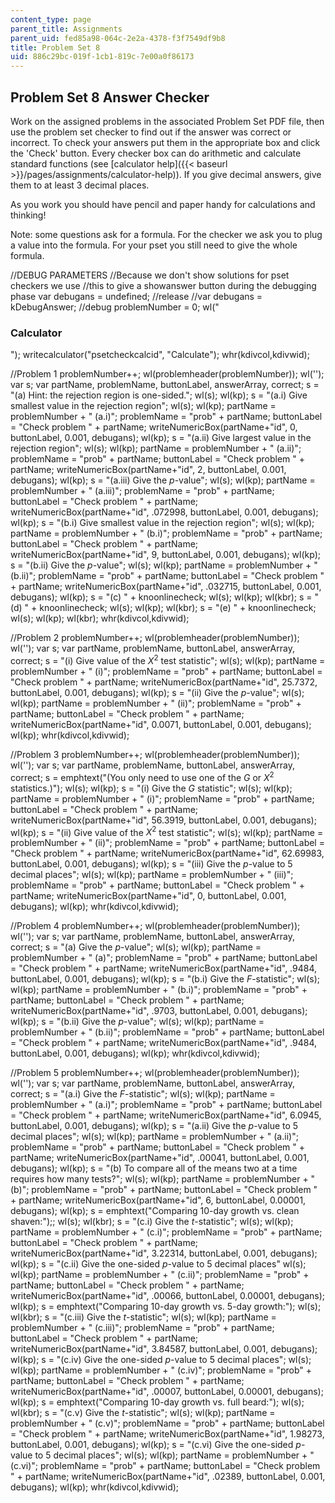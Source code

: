 ```yaml
---
content_type: page
parent_title: Assignments
parent_uid: fed85a98-064c-2e2a-4378-f3f7549df9b8
title: Problem Set 8
uid: 886c29bc-019f-1cb1-819c-7e00a0f86173
---
```


Problem Set 8 Answer Checker
----------------------------

Work on the assigned problems in the associated Problem Set PDF file, then use the problem set checker to find out if the answer was correct or incorrect. To check your answers put them in the appropriate box and click the 'Check' button. Every checker box can do arithmetic and calculate standard functions (see [calculator help]({{< baseurl >}}/pages/assignments/calculator-help)). If you give decimal answers, give them to at least 3 decimal places.

As you work you should have pencil and paper handy for calculations and thinking!

Note: some questions ask for a formula. For the checker we ask you to plug a value into the formula. For your pset you still need to give the whole formula.

//DEBUG PARAMETERS //Because we don't show solutions for pset checkers we use //this to give a showanswer button during the debugging phase var debugans = undefined; //release //var debugans = kDebugAnswer; //debug problemNumber = 0; wl("<h3>Calculator</h3>"); writecalculator("psetcheckcalcid", "Calculate"); whr(kdivcol,kdivwid);

//Problem 1 problemNumber++; wl(problemheader(problemNumber)); wl(''); var s; var partName, problemName, buttonLabel, answerArray, correct; s = "(a) Hint: the rejection region is one-sided."; wl(s); wl(kp); s = "(a.i) Give smallest value in the rejection region"; wl(s); wl(kp); partName = problemNumber + " (a.i)"; problemName = "prob" + partName; buttonLabel = "Check problem " + partName; writeNumericBox(partName+"id", 0, buttonLabel, 0.001, debugans); wl(kp); s = "(a.ii) Give largest value in the rejection region"; wl(s); wl(kp); partName = problemNumber + " (a.ii)"; problemName = "prob" + partName; buttonLabel = "Check problem " + partName; writeNumericBox(partName+"id", 2, buttonLabel, 0.001, debugans); wl(kp); s = "(a.iii) Give the $p$-value"; wl(s); wl(kp); partName = problemNumber + " (a.iii)"; problemName = "prob" + partName; buttonLabel = "Check problem " + partName; writeNumericBox(partName+"id", .072998, buttonLabel, 0.001, debugans); wl(kp); s = "(b.i) Give smallest value in the rejection region"; wl(s); wl(kp); partName = problemNumber + " (b.i)"; problemName = "prob" + partName; buttonLabel = "Check problem " + partName; writeNumericBox(partName+"id", 9, buttonLabel, 0.001, debugans); wl(kp); s = "(b.ii) Give the $p$-value"; wl(s); wl(kp); partName = problemNumber + " (b.ii)"; problemName = "prob" + partName; buttonLabel = "Check problem " + partName; writeNumericBox(partName+"id", .032715, buttonLabel, 0.001, debugans); wl(kp); s = "(c) " + knoonlinecheck; wl(s); wl(kp); wl(kbr); s = "(d) " + knoonlinecheck; wl(s); wl(kp); wl(kbr); s = "(e) " + knoonlinecheck; wl(s); wl(kp); wl(kbr); whr(kdivcol,kdivwid);

//Problem 2 problemNumber++; wl(problemheader(problemNumber)); wl(''); var s; var partName, problemName, buttonLabel, answerArray, correct; s = "(i) Give value of the $X^2$ test statistic"; wl(s); wl(kp); partName = problemNumber + " (i)"; problemName = "prob" + partName; buttonLabel = "Check problem " + partName; writeNumericBox(partName+"id", 25.7372, buttonLabel, 0.001, debugans); wl(kp); s = "(ii) Give the $p$-value"; wl(s); wl(kp); partName = problemNumber + " (ii)"; problemName = "prob" + partName; buttonLabel = "Check problem " + partName; writeNumericBox(partName+"id", 0.0071, buttonLabel, 0.001, debugans); wl(kp); whr(kdivcol,kdivwid);

//Problem 3 problemNumber++; wl(problemheader(problemNumber)); wl(''); var s; var partName, problemName, buttonLabel, answerArray, correct; s = emphtext("(You only need to use one of the $G$ or $X^2$ statistics.)"); wl(s); wl(kp); s = "(i) Give the $G$ statistic"; wl(s); wl(kp); partName = problemNumber + " (i)"; problemName = "prob" + partName; buttonLabel = "Check problem " + partName; writeNumericBox(partName+"id", 56.3919, buttonLabel, 0.001, debugans); wl(kp); s = "(ii) Give value of the $X^2$ test statistic"; wl(s); wl(kp); partName = problemNumber + " (ii)"; problemName = "prob" + partName; buttonLabel = "Check problem " + partName; writeNumericBox(partName+"id", 62.69983, buttonLabel, 0.001, debugans); wl(kp); s = "(iii) Give the $p$-value to 5 decimal places"; wl(s); wl(kp); partName = problemNumber + " (iii)"; problemName = "prob" + partName; buttonLabel = "Check problem " + partName; writeNumericBox(partName+"id", 0, buttonLabel, 0.001, debugans); wl(kp); whr(kdivcol,kdivwid);

//Problem 4 problemNumber++; wl(problemheader(problemNumber)); wl(''); var s; var partName, problemName, buttonLabel, answerArray, correct; s = "(a) Give the $p$-value"; wl(s); wl(kp); partName = problemNumber + " (a)"; problemName = "prob" + partName; buttonLabel = "Check problem " + partName; writeNumericBox(partName+"id", .9484, buttonLabel, 0.001, debugans); wl(kp); s = "(b.i) Give the $F$-statistic"; wl(s); wl(kp); partName = problemNumber + " (b.i)"; problemName = "prob" + partName; buttonLabel = "Check problem " + partName; writeNumericBox(partName+"id", .9703, buttonLabel, 0.001, debugans); wl(kp); s = "(b.ii) Give the $p$-value"; wl(s); wl(kp); partName = problemNumber + " (b.ii)"; problemName = "prob" + partName; buttonLabel = "Check problem " + partName; writeNumericBox(partName+"id", .9484, buttonLabel, 0.001, debugans); wl(kp); whr(kdivcol,kdivwid);

//Problem 5 problemNumber++; wl(problemheader(problemNumber)); wl(''); var s; var partName, problemName, buttonLabel, answerArray, correct; s = "(a.i) Give the $F$-statistic"; wl(s); wl(kp); partName = problemNumber + " (a.i)"; problemName = "prob" + partName; buttonLabel = "Check problem " + partName; writeNumericBox(partName+"id", 6.0945, buttonLabel, 0.001, debugans); wl(kp); s = "(a.ii) Give the $p$-value to 5 decimal places"; wl(s); wl(kp); partName = problemNumber + " (a.ii)"; problemName = "prob" + partName; buttonLabel = "Check problem " + partName; writeNumericBox(partName+"id", .00041, buttonLabel, 0.001, debugans); wl(kp); s = "(b) To compare all of the means two at a time requires how many tests?"; wl(s); wl(kp); partName = problemNumber + " (b)"; problemName = "prob" + partName; buttonLabel = "Check problem " + partName; writeNumericBox(partName+"id", 6, buttonLabel, 0.00001, debugans); wl(kp); s = emphtext("Comparing 10-day growth vs. clean shaven:");; wl(s); wl(kbr); s = "(c.i) Give the $t$-statistic"; wl(s); wl(kp); partName = problemNumber + " (c.i)"; problemName = "prob" + partName; buttonLabel = "Check problem " + partName; writeNumericBox(partName+"id", 3.22314, buttonLabel, 0.001, debugans); wl(kp); s = "(c.ii) Give the one-sided $p$-value to 5 decimal places" wl(s); wl(kp); partName = problemNumber + " (c.ii)"; problemName = "prob" + partName; buttonLabel = "Check problem " + partName; writeNumericBox(partName+"id", .00066, buttonLabel, 0.00001, debugans); wl(kp); s = emphtext("Comparing 10-day growth vs. 5-day growth:"); wl(s); wl(kbr); s = "(c.iii) Give the $t$-statistic"; wl(s); wl(kp); partName = problemNumber + " (c.iii)"; problemName = "prob" + partName; buttonLabel = "Check problem " + partName; writeNumericBox(partName+"id", 3.84587, buttonLabel, 0.001, debugans); wl(kp); s = "(c.iv) Give the one-sided $p$-value to 5 decimal places"; wl(s); wl(kp); partName = problemNumber + " (c.iv)"; problemName = "prob" + partName; buttonLabel = "Check problem " + partName; writeNumericBox(partName+"id", .00007, buttonLabel, 0.00001, debugans); wl(kp); s = emphtext("Comparing 10-day growth vs. full beard:"); wl(s); wl(kbr); s = "(c.v) Give the $t$-statistic"; wl(s); wl(kp); partName = problemNumber + " (c.v)"; problemName = "prob" + partName; buttonLabel = "Check problem " + partName; writeNumericBox(partName+"id", 1.98273, buttonLabel, 0.001, debugans); wl(kp); s = "(c.vi) Give the one-sided $p$-value to 5 decimal places"; wl(s); wl(kp); partName = problemNumber + " (c.vi)"; problemName = "prob" + partName; buttonLabel = "Check problem " + partName; writeNumericBox(partName+"id", .02389, buttonLabel, 0.001, debugans); wl(kp); whr(kdivcol,kdivwid);